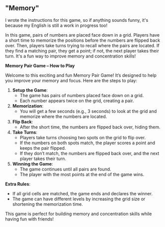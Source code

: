 ## **"Memory"**

I wrote the instructions for this game, so if anything sounds funny, it's because my English is still a work in progress too! 

In this game, pairs of numbers are placed face down in a grid. Players have a short time to memorize the positions before the numbers are flipped back over. Then, players take turns trying to recall where the pairs are located. If they find a matching pair, they get a point; if not, the next player takes their turn. It's a fun way to improve memory and concentration skills!

**Memory Pair Game – How to Play**

Welcome to this exciting and fun Memory Pair Game! It’s designed to help you improve your memory and focus. Here are the steps to play:

1. **Setup the Game**:
    - The game has pairs of numbers placed face down on a grid.
    - Each number appears twice on the grid, creating a pair.
2. **Memorization**:
    - You will get a few seconds (e.g., 3 seconds) to look at the grid and memorize where the numbers are located.
3. **Flip Back**:
    - After the short time, the numbers are flipped back over, hiding them.
4. **Take Turns**:
    - Players take turns choosing two spots on the grid to flip over.
    - If the numbers on both spots match, the player scores a point and keeps the pair flipped.
    - If they don’t match, the numbers are flipped back over, and the next player takes their turn.
5. **Winning the Game**:
    - The game continues until all pairs are found.
    - The player with the most points at the end of the game wins.

**Extra Rules**:

- If all grid cells are matched, the game ends and declares the winner.
- The game can have different levels by increasing the grid size or shortening the memorization time.

This game is perfect for building memory and concentration skills while having fun with friends!
